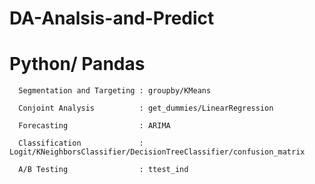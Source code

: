 # DA-Analsis-and-Predict
# Python/ Pandas

      Segmentation and Targeting : groupby/KMeans
      
      Conjoint Analysis          : get_dummies/LinearRegression
      
      Forecasting                : ARIMA
      
      Classification             : Logit/KNeighborsClassifier/DecisionTreeClassifier/confusion_matrix
      
      A/B Testing                : ttest_ind
